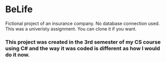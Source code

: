# BeLife
Fictional project of an insurance company. No database connection used. This was a univeristy assignment.
You can clone it if you want.

### This project was created in the 3rd semester of my CS course using C# and the way it was coded is different as how I would do it now.
